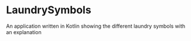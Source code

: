 # LaundrySymbols
An application written in Kotlin showing the different laundry symbols with an explanation
